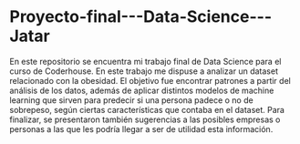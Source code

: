 # Proyecto-final---Data-Science---Jatar
En este repositorio se encuentra mi trabajo final de Data Science para el curso de Coderhouse.
En este trabajo me dispuse a analizar un dataset relacionado con la obesidad.
El objetivo fue encontrar patrones a partir del análisis de los datos, además de aplicar distintos modelos de machine learning que sirven para predecir si una persona padece o no de sobrepeso, según ciertas características que contaba en el dataset.
Para finalizar, se presentaron también sugerencias a las posibles empresas o personas a las que les podría llegar a ser de utilidad esta información. 
